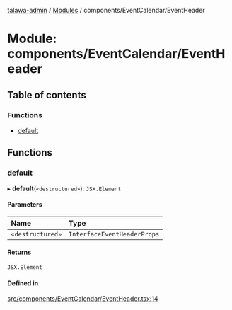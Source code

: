 [talawa-admin](../README.md) / [Modules](../modules.md) / components/EventCalendar/EventHeader

# Module: components/EventCalendar/EventHeader

## Table of contents

### Functions

- [default](components_EventCalendar_EventHeader.md#default)

## Functions

### default

▸ **default**(`«destructured»`): `JSX.Element`

#### Parameters

| Name | Type |
| :------ | :------ |
| `«destructured»` | `InterfaceEventHeaderProps` |

#### Returns

`JSX.Element`

#### Defined in

[src/components/EventCalendar/EventHeader.tsx:14](https://github.com/Azad99-9/talawa-admin/blob/2895a12/src/components/EventCalendar/EventHeader.tsx#L14)
